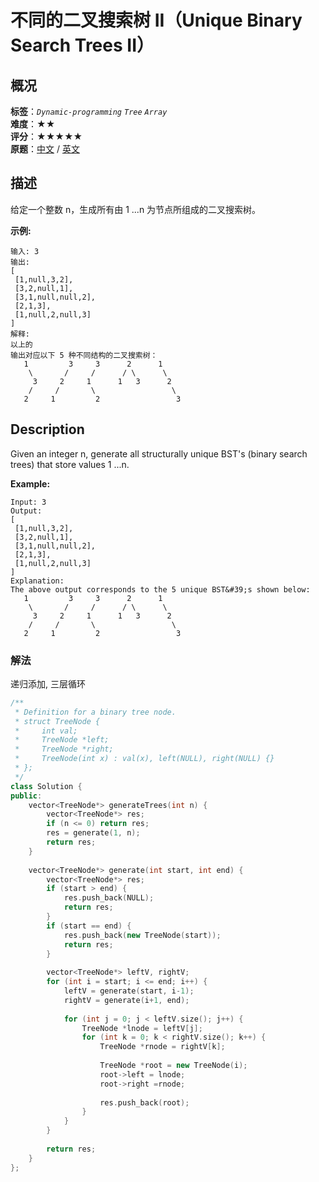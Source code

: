 # 不同的二叉搜索树 II（Unique Binary Search Trees II）
## 概况
**标签**：*`Dynamic-programming`*  *`Tree`*  *`Array`*<br>
**难度**：★★<br>
**评分**：★★★★★<br>
**原题**：[中文](https://leetcode-cn.com/problems/unique-binary-search-trees-ii) / [英文](https://leetcode.com/problems/unique-binary-search-trees-ii)

## 描述
给定一个整数 n，生成所有由 1 ...n 为节点所组成的二叉搜索树。

**示例:**
```
输入: 3
输出:
[
 [1,null,3,2],
 [3,2,null,1],
 [3,1,null,null,2],
 [2,1,3],
 [1,null,2,null,3]
]
解释:
以上的
输出对应以下 5 种不同结构的二叉搜索树：
   1         3     3      2      1
    \       /     /      / \      \
     3     2     1      1   3      2
    /     /       \                 \
   2     1         2                 3
```

## Description
Given an integer n, generate all structurally unique BST&#39;s (binary search trees) that store values 1 ...n.

**Example:**
```
Input: 3
Output:
[
 [1,null,3,2],
 [3,2,null,1],
 [3,1,null,null,2],
 [2,1,3],
 [1,null,2,null,3]
]
Explanation:
The above output corresponds to the 5 unique BST&#39;s shown below:
   1         3     3      2      1
    \       /     /      / \      \
     3     2     1      1   3      2
    /     /       \                 \
   2     1         2                 3
```


### 解法
递归添加, 三层循环
```c++
/**
 * Definition for a binary tree node.
 * struct TreeNode {
 *     int val;
 *     TreeNode *left;
 *     TreeNode *right;
 *     TreeNode(int x) : val(x), left(NULL), right(NULL) {}
 * };
 */
class Solution {
public:
    vector<TreeNode*> generateTrees(int n) {
        vector<TreeNode*> res;
        if (n <= 0) return res;
        res = generate(1, n);
        return res;
    }
    
    vector<TreeNode*> generate(int start, int end) {
        vector<TreeNode*> res;
        if (start > end) {
            res.push_back(NULL);
            return res;
        }
        if (start == end) {
            res.push_back(new TreeNode(start));
            return res;
        }
        
        vector<TreeNode*> leftV, rightV;
        for (int i = start; i <= end; i++) {
            leftV = generate(start, i-1);
            rightV = generate(i+1, end);
            
            for (int j = 0; j < leftV.size(); j++) {
                TreeNode *lnode = leftV[j];
                for (int k = 0; k < rightV.size(); k++) {
                    TreeNode *rnode = rightV[k];
                    
                    TreeNode *root = new TreeNode(i);
                    root->left = lnode;
                    root->right =rnode;
                    
                    res.push_back(root);
                }
            }
        }
        
        return res;
    }
};
```